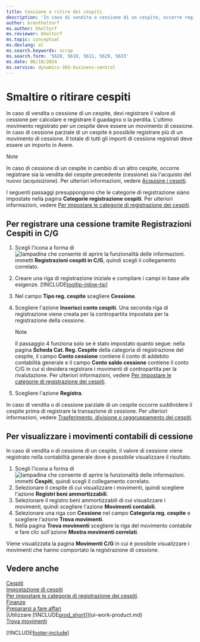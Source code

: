 ```yaml
---
title: Cessione o ritiro dei cespiti
description: 'In caso di vendita o cessione di un cespite, occorre registrare il valore di cessione per calcolare e registrare il guadagno o la perdita.'
author: brentholtorf
ms.author: bholtorf
ms.reviewer: bholtorf
ms.topic: conceptual
ms.devlang: al
ms.search.keywords: scrap
ms.search.form: '5628, 5610, 5611, 5629, 5633'
ms.date: 06/10/2024
ms.service: dynamics-365-business-central
---
```

# Smaltire o ritirare cespiti

In caso di vendita o cessione di un cespite, devi registrare il valore di cessione per calcolare e registrare il guadagno o la perdita. L'ultimo movimento registrato per un cespite deve essere un movimento di cessione. In caso di cessione parziale di un cespite è possibile registrare più di un movimento di cessione. Il totale di tutti gli importi di cessione registrati deve essere un importo in Avere.  

> [!NOTE]  
> In caso di cessione di un cespite in cambio di un altro cespite, occorre registrare sia la vendita del cespite precedente (cessione) sia l'acquisto del nuovo (acquisizione). Per ulteriori informazioni, vedere [Acquisire i cespiti](fa-how-acquire.md).  

I seguenti passaggi presuppongono che le categorie di registrazione siano impostate nella pagina **Categorie registrazione cespiti**. Per ulteriori informazioni, vedere [Per impostare le categorie di registrazione dei cespiti](fa-how-setup-general.md#to-set-up-fixed-asset-posting-groups).  

## Per registrare una cessione tramite Registrazioni Cespiti in C/G

1. Scegli l'icona a forma di ![lampadina che consente di aprire la funzionalità delle informazioni.](media/ui-search/search_small.png "Dimmi cosa vuoi fare") immetti **Registrazioni cespiti in C/G**, quindi scegli il collegamento correlato.  
2. Creare una riga di registrazione iniziale e compilare i campi in base alle esigenze. [!INCLUDE[tooltip-inline-tip](includes/tooltip-inline-tip_md.md)]  
3. Nel campo **Tipo reg. cespite** scegliere **Cessione**.  
4. Scegliere l'azione **Inserisci conto cespiti**. Una seconda riga di registrazione viene creata per la contropartita impostata per la registrazione della cessione.  

    > [!NOTE]  
    >  Il passaggio 4 funziona solo se è stato impostato quanto segue: nella pagina **Scheda Cat. Reg. Cespite** della categoria di registrazione del cespite, il campo **Conto cessione** contiene il conto di addebito contabilità generale e il campo **Conto saldo cessione** contiene il conto C/G in cui si desidera registrare i movimenti di contropartita per la rivalutazione. Per ulteriori informazioni, vedere [Per impostare le categorie di registrazione dei cespiti](fa-how-setup-general.md#to-set-up-fixed-asset-posting-groups).  
5. Scegliere l'azione **Registra**.  

In caso di vendita o di cessione parziale di un cespite occorre suddividere il cespite prima di registrare la transazione di cessione. Per ulteriori informazioni, vedere [Trasferimento, divisione o raggruppamento dei cespiti](fa-how-trans-split-combine.md).  

## Per visualizzare i movimenti contabili di cessione

In caso di vendita o di cessione di un cespite, il valore di cessione viene registrato nella contabilità generale dove è possibile visualizzare il risultato.  

1. Scegli l'icona a forma di ![lampadina che consente di aprire la funzionalità delle informazioni.](media/ui-search/search_small.png "Dimmi cosa vuoi fare") immetti **Cespiti**, quindi scegli il collegamento correlato.  
2. Selezionare il cespite di cui visualizzare i movimenti, quindi scegliere l'azione **Registri beni ammortizzabili**.  
3. Selezionare il registro beni ammortizzabili di cui visualizzare i movimenti, quindi scegliere l'azione **Movimenti contabili**.  
4. Selezionare una riga con **Cessione** nel campo **Categoria reg. cespite** e scegliere l'azione **Trova movimenti**.  
5. Nella pagina **Trova movimenti** scegliere la riga del movimento contabile e fare clic sull'azione **Mostra movimenti correlati**.  

Viene visualizzata la pagina **Movimenti C/G** in cui è possibile visualizzare i movimenti che hanno comportato la registrazione di cessione.  

## Vedere anche

[Cespiti](fa-manage.md)  
[Impostazione di cespiti](fa-setup.md)  
[Per impostare le categorie di registrazione dei cespiti](fa-how-setup-general.md#to-set-up-fixed-asset-posting-groups).  
[Finanze](finance.md)  
[Prepararsi a fare affari](ui-get-ready-business.md)  
[Utilizzare [!INCLUDE[prod_short](includes/prod_short.md)]](ui-work-product.md)  
[Trova movimenti](ui-find-entries.md)  


[!INCLUDE[footer-include](includes/footer-banner.md)]
